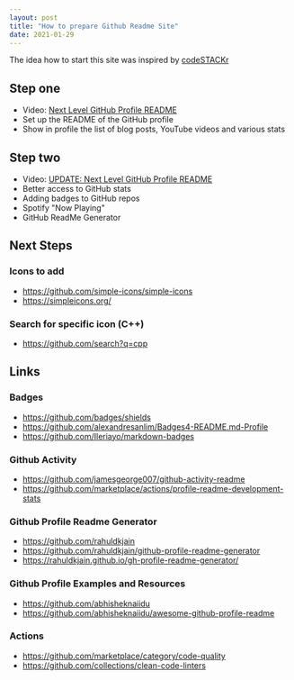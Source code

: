 ```yaml
---
layout: post
title: "How to prepare Github Readme Site"
date: 2021-01-29
---
```


The idea how to start this site was inspired by [codeSTACKr ](https://www.youtube.com/channel/UCDCHcqyeQgJ-jVSd6VJkbCw)

## Step one 
* Video: [Next Level GitHub Profile README](https://www.youtube.com/watch?v=ECuqb5Tv9qI)
* Set up the README of the GitHub profile
* Show in profile the list of blog posts, YouTube videos and various stats

## Step two
* Video: [UPDATE: Next Level GitHub Profile README](https://www.youtube.com/watch?v=n6d4KHSKqGk)
* Better access to GitHub stats
* Adding badges to GitHub repos
* Spotify "Now Playing"
* GitHub ReadMe Generator

## Next Steps

### Icons to add
* https://github.com/simple-icons/simple-icons
* https://simpleicons.org/

### Search for specific icon (C++)
* https://github.com/search?q=cpp

## Links

### Badges
* https://github.com/badges/shields
* https://github.com/alexandresanlim/Badges4-README.md-Profile
* https://github.com/Ileriayo/markdown-badges

### Github Activity
* https://github.com/jamesgeorge007/github-activity-readme
* https://github.com/marketplace/actions/profile-readme-development-stats

### Github Profile Readme Generator
* https://github.com/rahuldkjain
* https://github.com/rahuldkjain/github-profile-readme-generator
* https://rahuldkjain.github.io/gh-profile-readme-generator/

### Github Profile Examples and Resources
* https://github.com/abhisheknaiidu
* https://github.com/abhisheknaiidu/awesome-github-profile-readme

### Actions
* https://github.com/marketplace/category/code-quality
* https://github.com/collections/clean-code-linters
